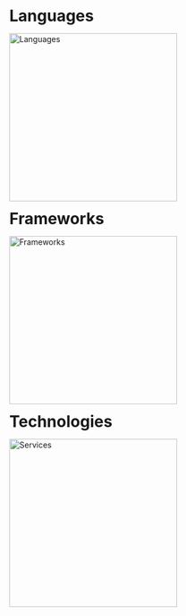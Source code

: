 <!-- Tech stack -->

<p align="left"><strong><span style="font-size: 2em;">Languages</span></strong></p>
<p align="left">
  <img src="https://skillicons.dev/icons?i=js,ts,py,regex&theme=dark&perline=4" width="300" alt="Languages" />
</p>
<p align="left"><strong><span style="font-size: 2em;">Frameworks</span></strong></p>
<p align="left">
  <img src="https://skillicons.dev/icons?i=express,nodejs,sass,vite&theme=dark&perline=4" width="300" alt="Frameworks" />
</p>
<p align="left"><strong><span style="font-size: 2em;">Technologies</span></strong></p>
<p align="left">
  <img src="https://skillicons.dev/icons?i=mongodb,mysql,postgresql,sqlite,,linux,git&theme=dark&perline=4" width="300" alt="Services" />
</p>
